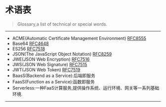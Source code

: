 术语表 
======

> Glossary,a list of technical or special words.

---

* ACME(Automatic Certificate Management Environment) [RFC8555](https://tools.ietf.org/html/rfc8555)
* Base64 [RFC4648](https://tools.ietf.org/html/rfc4648#section-5)
* ES256 [RFC7518](https://tools.ietf.org/html/rfc7518)
* JSON(The JavaScript Object Notation) [RFC8259](https://tools.ietf.org/html/rfc8259)
* JWE(JSON Web Encryption) [RFC7516](https://www.rfc-editor.org/rfc/rfc7516.html)
* JWS(JSON Web Signature) [RFC7515](https://tools.ietf.org/html/rfc7515)
* JWT(JSON Web Token) [RFC7519](https://www.rfc-editor.org/rfc/rfc7519.html)
* BaasS(Backend as a Service):后端即服务
* FaasS(Function as a Service):函数即服务
* Serverless:一种FaaS计算服务,提供操作系统、运行环境、网关等一系列基础环境.



---

